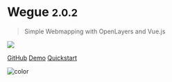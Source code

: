 # Wegue <small>2.0.2</small>

> Simple Webmapping with OpenLayers and Vue.js

![](_media/cover.gif)

[GitHub](https://github.com/wegue-oss/wegue)
[Demo](https://apps.meggsimum.de/wegue-demos/global/)
[Quickstart](?id=quickstart)

![color](#DADADA)

